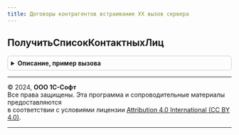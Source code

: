 ```yaml
---
title: Договоры контрагентов встраивание УХ вызов сервера
---
```



## ПолучитьСписокКонтактныхЛиц
<details style="margin: 1em 0; padding: 0.5em; border: 1px solid #ccc; border-radius: 6px;">

<summary style="font-weight: bold; cursor: pointer;">Описание, пример вызова</summary>

```bsl

Функция ПолучитьСписокКонтактныхЛиц(Знач Контрагент) Экспорт
```

Пример вызова
```bsl
Результат = ДоговорыКонтрагентовВстраиваниеУХВызовСервера.ПолучитьСписокКонтактныхЛиц(Контрагент) 
```
</details>

---

© 2024, **ООО 1С-Софт**  
Все права защищены. Эта программа и сопроводительные материалы предоставляются  
в соответствии с условиями лицензии [Attribution 4.0 International (CC BY 4.0)](https://creativecommons.org/licenses/by/4.0/legalcode).

---
